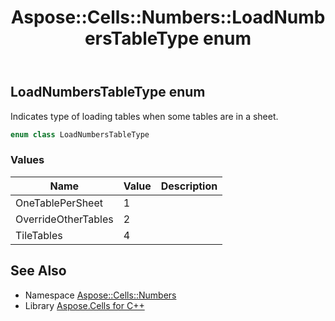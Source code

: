 ﻿---
title: Aspose::Cells::Numbers::LoadNumbersTableType enum
linktitle: LoadNumbersTableType
second_title: Aspose.Cells for C++ API Reference
description: 'Aspose::Cells::Numbers::LoadNumbersTableType enum. Indicates type of loading tables when some tables are in a sheet in C++.'
type: docs
weight: 200
url: /cpp/aspose.cells.numbers/loadnumberstabletype/
---
## LoadNumbersTableType enum


Indicates type of loading tables when some tables are in a sheet.

```cpp
enum class LoadNumbersTableType
```

### Values

| Name | Value | Description |
| --- | --- | --- |
| OneTablePerSheet | 1 | <br> |
| OverrideOtherTables | 2 | <br> |
| TileTables | 4 | <br> |

## See Also

* Namespace [Aspose::Cells::Numbers](../)
* Library [Aspose.Cells for C++](../../)
